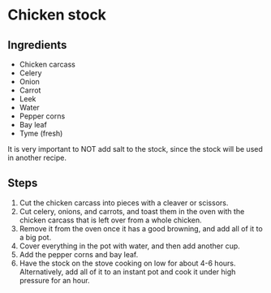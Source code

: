 # Chicken stock

## Ingredients

 * Chicken carcass
 * Celery
 * Onion
 * Carrot
 * Leek
 * Water
 * Pepper corns
 * Bay leaf
 * Tyme (fresh)

It is very important to NOT add salt to the stock, since the stock will be used in another recipe.

## Steps

1. Cut the chicken carcass into pieces with a cleaver or scissors.
2. Cut celery, onions, and carrots, and toast them in the oven with the chicken carcass that is left over from a whole chicken.
3. Remove it from the oven once it has a good browning, and add all of it to a big pot.
4. Cover everything in the pot with water, and then add another cup.
5. Add the pepper corns and bay leaf.
6. Have the stock on the stove cooking on low for about 4-6 hours. Alternatively, add all of it to an instant pot and cook it under high pressure for an hour.
